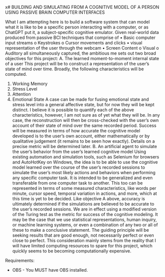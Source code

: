 x# BUILDING AND SIMULATING FROM A COGNITIVE MODEL OF A PERSON USING PASSIVE BRAIN COMPUTER INTERFACES

What I am attempting here is to build a software system that can model what it is like to be a specific person interacting with a computer, or as ChatGPT put it, a subject-specific cognitive emulator. Given real-world data produced from passive BCI techniques that comprise of
•	Basic computer input streams 
o	Keystrokes
o	Cursor movements and clicks
•	visual representation of the user through the webcam
•	Screen Content
o	Visual
o	Auditory
all simultaneously captured, the ambitious me sets out two broad objectives for this project:
A.	The learned moment-to-moment internal state of a user
This project will be to construct a representation of the user’s state of mind over time. Broadly, the following characteristics will be computed.
1.	Working Memory
2.	Stress Level
3.	Attention
4.	Emotional State
A case can be made for fusing emotional state and stress level into a general affective state, but for now they will be kept distinct.
I believe it is possible to quantify each of the above characteristics, however, I am not sure as of yet what they will be. In any case, the reconstruction will then be cross-checked with the user’s own account of their state of mind over the same recorded period. Success will be measured in terms of how accurate the cognitive model developed is to the user’s own account, either mathematically or by qualitative judgement (it remains to be seen how exactly). Details on a precise metric will be determined later.
B.	An artificial agent to simulate the user’s behavior from the user’s learned cognitive model
Using existing automation and simulation tools, such as Selenium for browsers and AutoHotKey on Windows, the idea is to be able to use the cognitive model learned over the course of the user’s recorded sessions to simulate the user’s most likely actions and behaviors when performing any specific computer task. It is intended to be generalized and even transferable from one computer task to another.
This too can be represented in terms of some measured characteristics, like words per minute, cursor speed, temporal variation in actions, and more, which at this time is yet to be decided. Like objective A above, accuracy is ultimately determined if the simulations are believed to be accurate to the user’s recorded sessions.
We are in effect using a modified version of the Turing test as the metric for success of the cognitive modeling. It may be the case that we use statistical representations, human inquiry, or machine learning systems, or even a combination of any two or all of these to make a conclusive statement.
The guiding principle will be seeking results that are good enough, not necessarily perfect or even close to perfect. This consideration mainly stems from the reality that I will have limited computing resources to spare for this project, which quickly seems to be becoming computationally expensive.

Requirements:
* OBS - You MUST have OBS installed.

